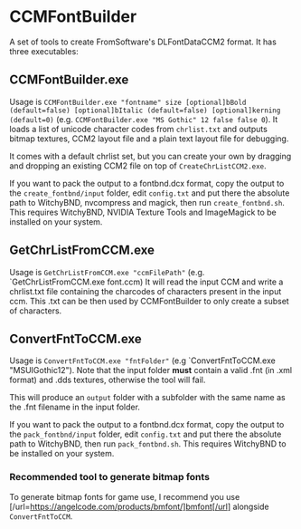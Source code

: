 # CCMFontBuilder
A set of tools to create FromSoftware's DLFontDataCCM2 format.
It has three executables:

## CCMFontBuilder.exe
Usage is `CCMFontBuilder.exe "fontname" size [optional]bBold (default=false) [optional]bItalic (default=false) [optional]kerning (default=0)` (e.g. `CCMFontBuilder.exe "MS Gothic" 12 false false 0`).
It loads a list of unicode character codes from `chrlist.txt` and outputs bitmap textures, CCM2 layout file and a plain text layout file for debugging. 
 
It comes with a default chrlist set, but you can create your own by dragging and dropping an existing CCM2 file on top of `CreateChrListCCM2.exe`.

If you want to pack the output to a fontbnd.dcx format, copy the output to the `create_fontbnd/input` folder, edit `config.txt` and put there the absolute path to WitchyBND, nvcompress and magick, then run `create_fontbnd.sh`. This requires WitchyBND, NVIDIA Texture Tools and ImageMagick to be installed on your system.

## GetChrListFromCCM.exe
Usage is `GetChrListFromCCM.exe "ccmFilePath"` (e.g. `GetChrListFromCCM.exe font.ccm)
It will read the input CCM and write a chrlist.txt file containing the charcodes of characters present in the input ccm. This .txt can be then used by CCMFontBuilder to only create a subset of characters.

## ConvertFntToCCM.exe
Usage is `ConvertFntToCCM.exe "fntFolder"` (e.g `ConvertFntToCCM.exe "MSUIGothic12").
Note that the input folder **must** contain a valid .fnt (in .xml format) and .dds textures, otherwise the tool will fail.

This will produce an `output` folder with a subfolder with the same name as the .fnt filename in the input folder.

If you want to pack the output to a fontbnd.dcx format, copy the output to the `pack_fontbnd/input` folder, edit `config.txt` and put there the absolute path to WitchyBND, then run `pack_fontbnd.sh`. This requires WitchyBND to be installed on your system.

### Recommended tool to generate bitmap fonts
To generate bitmap fonts for game use, I recommend you use [/url=https://angelcode.com/products/bmfont/]bmfont[/url] alongside `ConvertFntToCCM`.
